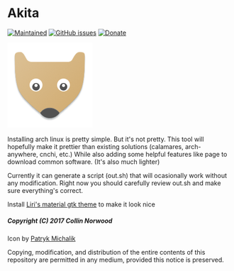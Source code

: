 

# Akita

[![Maintained](https://img.shields.io/maintenance/yes/2017.svg)](https://github.com/collinthegeek/akita/commits/master)
[![GitHub issues](https://img.shields.io/github/issues/collinthegeek/akita.svg)](https://github.com/collinthegeek/akita/issues)
[![Donate](https://img.shields.io/badge/Donate-PayPal-green.svg)](http://paypal.me/collinnorwood)

![Icon](icon.png) 

Installing arch linux is pretty simple. But it's not pretty. This tool will hopefully make it prettier than existing solutions (calamares, arch-anywhere, cnchi, etc.) While also adding some helpful features like page to download common software. (It's also much lighter)

Currently it can generate a script (out.sh) that  will ocasionally work without any modification. Right now you should carefully review out.sh and make sure everything's correct.


Install [Liri's material gtk theme](https://www.github.com/lirios/material-gtk-theme) to make it look nice




##### Copyright (C) 2017 Collin Norwood

Icon by [Patryk Michalik](https://plus.google.com/u/0/+PatrykMichalik2003)

Copying, modification, and distribution of the entire contents of this repository are permitted in any medium, provided this notice is preserved.

